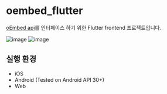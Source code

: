# oembed_flutter
[oEmbed api](https://github.com/kimdw9983/oEmbed)를 인터페이스 하기 위한 Flutter frontend 프로젝트입니다. 

![image](https://user-images.githubusercontent.com/93891414/184098296-c1caaaa7-3577-4a95-a649-272e4e2218ce.png)
![image](https://user-images.githubusercontent.com/93891414/184097637-495ad8af-8c60-448b-ba06-7bc4d6996020.png)


## 실행 환경
- iOS
- Android (Tested on Android API 30+)
- Web
